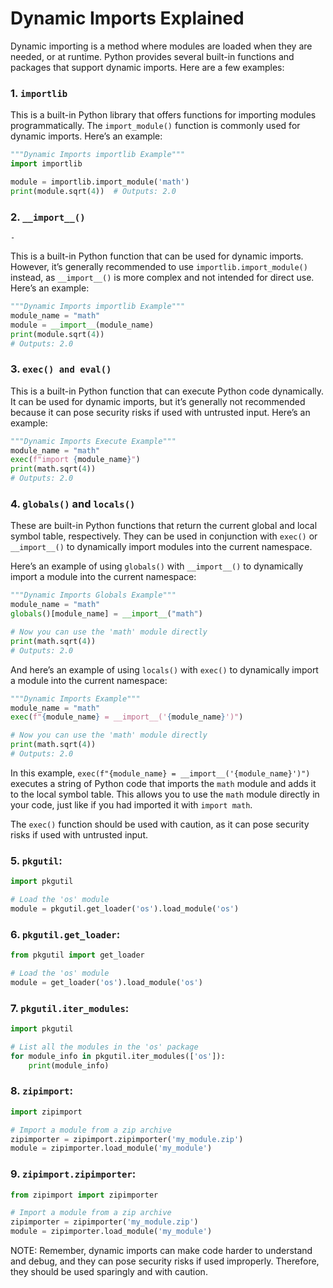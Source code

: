 # Dynamic Imports Explained

Dynamic importing is a method where modules are loaded when they are
needed, or at runtime. Python provides several built-in functions
and packages that support dynamic imports. Here are a few examples:

###  1. **`importlib`**

This is a built-in Python library that offers functions for importing
modules programmatically. The `import_module()` function is commonly
used for dynamic imports. Here’s an example:


```python
"""Dynamic Imports importlib Example"""
import importlib

module = importlib.import_module('math')
print(module.sqrt(4))  # Outputs: 2.0
```


### 2. **`__import__()`**
    -
This is a built-in Python function that can be used for dynamic
imports. However, it’s generally recommended to use
`importlib.import_module()` instead, as `__import__()` is more
complex and not intended for direct use. Here’s an example:

```python
"""Dynamic Imports importlib Example"""
module_name = "math"
module = __import__(module_name)
print(module.sqrt(4))
# Outputs: 2.0
```

### 3. **`exec() and eval()`**

This is a built-in Python function that can execute Python code
dynamically. It can be used for dynamic imports, but it’s
generally not recommended because it can pose security risks if used
with untrusted input. Here’s an example:

```python
"""Dynamic Imports Execute Example"""
module_name = "math"
exec(f"import {module_name}")
print(math.sqrt(4))
# Outputs: 2.0
```

### 4. **`globals()` and `locals()`**

These are built-in Python functions that return the current global
and local symbol table, respectively. They can be used in
conjunction with `exec()` or `__import__()` to dynamically import
modules into the current namespace.

Here’s an example of using `globals()` with `__import__()` to
dynamically import a module into the current namespace:

```python
"""Dynamic Imports Globals Example"""
module_name = "math"
globals()[module_name] = __import__("math")

# Now you can use the 'math' module directly
print(math.sqrt(4))
# Outputs: 2.0
```

And here’s an example of using `locals()` with `exec()` to
dynamically import a module into the current namespace:

```python
"""Dynamic Imports Example"""
module_name = "math"
exec(f"{module_name} = __import__('{module_name}')")

# Now you can use the 'math' module directly
print(math.sqrt(4))
# Outputs: 2.0
```

In this example,
```exec(f"{module_name} = __import__('{module_name}')")```
executes a string of Python code that imports the `math` module
and adds it to the local symbol table. This allows you to use the
`math` module directly in your code, just like if you had imported
it with `import math`.

The `exec()` function should be used with caution, as it can pose
security risks if used with untrusted input.

### 5. **`pkgutil`**:

```python
import pkgutil

# Load the 'os' module
module = pkgutil.get_loader('os').load_module('os')
```

### 6. **`pkgutil.get_loader`**:

```python
from pkgutil import get_loader

# Load the 'os' module
module = get_loader('os').load_module('os')
```

### 7. **`pkgutil.iter_modules`**:

```python
import pkgutil

# List all the modules in the 'os' package
for module_info in pkgutil.iter_modules(['os']):
    print(module_info)
```

### 8. **`zipimport`**:

```python
import zipimport

# Import a module from a zip archive
zipimporter = zipimport.zipimporter('my_module.zip')
module = zipimporter.load_module('my_module')
```

### 9. **`zipimport.zipimporter`**:

```python
from zipimport import zipimporter

# Import a module from a zip archive
zipimporter = zipimporter('my_module.zip')
module = zipimporter.load_module('my_module')
```


NOTE: Remember, dynamic imports can make code harder to
understand and debug, and they can pose security risks
if used improperly. Therefore, they should be used sparingly
and with caution.
